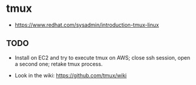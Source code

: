 # tmux

- https://www.redhat.com/sysadmin/introduction-tmux-linux

## TODO

- Install on EC2 and try to execute tmux on AWS; close ssh session, open a second one; retake tmux process.

- Look in the wiki: https://github.com/tmux/wiki

